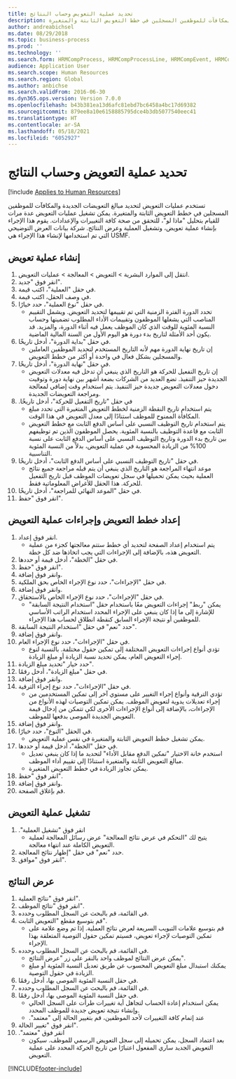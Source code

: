 ```yaml
---
title: تحديد عملية التعويض وحساب النتائج
description: تستخدم عمليات التعويض لتحديد مبالغ التعويضات الجديدة والمكافآت للموظفين المسجلين في خطط التعويض الثابتة والمتغيرة.
author: andreabichsel
ms.date: 08/29/2018
ms.topic: business-process
ms.prod: ''
ms.technology: ''
ms.search.form: HRMCompProcess, HRMCompProcessLine, HRMCompEvent, HRMCompEventEmpl, HcmCompensationWorkspace
audience: Application User
ms.search.scope: Human Resources
ms.search.region: Global
ms.author: anbichse
ms.search.validFrom: 2016-06-30
ms.dyn365.ops.version: Version 7.0.0
ms.openlocfilehash: b43b381ea13d6afc81ebd7bc6458a4bc17d69382
ms.sourcegitcommit: 879ee8a10e6158885795dce4b3db5077540eec41
ms.translationtype: HT
ms.contentlocale: ar-SA
ms.lasthandoff: 05/18/2021
ms.locfileid: "6052927"
---
```

# <a name="define-compensation-process-and-calculate-results"></a>تحديد عملية التعويض وحساب النتائج

[!include [Applies to Human Resources](../includes/applies-to-hr.md)]

تستخدم عمليات التعويض لتحديد مبالغ التعويضات الجديدة والمكافآت للموظفين المسجلين في خطط التعويض الثابتة والمتغيرة. يمكن تشغيل عمليات التعويض عدة مرات للقيام بتحليل "ماذا لو"، للتحقق من صحة كافة التغييرات والإعدادات. يقوم هذا الإجراء بإنشاء عملية تعويض، وتشغيل العملية وعرض النتائج. شركة بيانات العرض التوضيحي التي تم استخدامها لإنشاء هذا الإجراء هي USMF.


## <a name="create-a-compensation-process"></a>إنشاء عملية تعويض
1. انتقل إلى الموارد البشرية > التعويض > المعالجة > عمليات التعويض.
2. انقر فوق "جديد".
3. في حقل "العملية"، اكتب قيمة.
4. في وصف الحقل، اكتب قيمة.
5. في حقل "نوع العملية"، حدد خيارًا.
    * تحدد الدورة الفترة الزمنية التي تم تقييمها لتحديد التعويض. ويشمل التقييم المناصب التي يشغلها الموظفون وتقييمات الأداء المطلوب تضمينها وحساب النسبة المئوية للوقت الذي كان الموظف يعمل فيه أثناء الدورة، والمزيد. قد يكون أحد الأمثلة لتاريخ بدء دورة هو اليوم الأول من السنة المالية الماضية.  
6. في حقل "بداية الدورة"، أدخل تاريخًا.
    * إن تاريخ نهاية الدورة مهم لأنه التاريخ المستخدم لتحديد الموظفين العاملين والمسجلين بشكل فعال في واحدة أو أكثر من خطط التعويض.  
7. في حقل "نهاية الدورة"، أدخل تاريخًا.
    * إن تاريخ التفعيل للحركة هو التاريخ الذي ينبغي أن تدخل فيه معدلات التعويض الجديدة حيز التنفيذ. تضع العديد من الشركات بضعة أشهر بين نهاية دورة وتوقيت دخول معدلات التعويض جديدة حيز التنفيذ. يتم استخدام وقت إضافي لمعالجة ومراجعة التعويضات الجديدة.  
8. في حقل "‏‫تاريخ التفعيل للحركة"، أدخل تاريخًا.
    * يتم استخدام تاريخ النقطة الزمنية‬ لخطط التعويض المتغيرة التي تحدد مبلغ المكافأة الممنوح للموظف استنادًا إلى معدل التعويض في هذا الوقت.  
    * يتم استخدام ‏‫تاريخ التوظيف النسبي على أساس الدفع الثابت‬ مع خطط التعويض الثابت مع قاعدة التوظيف بالنسبة المئوية.  يحصل الموظفون الذين تم توظيفهم بين تاريخ بدء الدورة وتاريخ التوظيف النسبي على أساس الدفع الثابت على نسبة 100% من الزيادة المحسوبة في عملية التعويض، بدلاً من النسبة المئوية التناسبية.  
9. في حقل "تاريخ التوظيف النسبي على أساس الدفع الثابت"، أدخل تاريخًا.
    * موعد انتهاء المراجعة هو التاريخ الذي ينبغي أن يتم قبله مراجعة جميع نتائج العملية بحيث يمكن تحميلها في سجل تعويضات الموظف قبل ‏‫تاريخ التفعيل للحركة‬. هذا الحقل للأغراض المعلوماتية فقط.  
10. في حقل "الموعد النهائي للمراجعة"، أدخل تاريخًا.
11. انقر فوق "حفظ".

## <a name="setup-the-compensation-plans-and-actions-for-a-compensation-process"></a>إعداد خطط التعويض وإجراءات عملية التعويض
1. انقر فوق إعداد.
    * يتم استخدام إعداد الصفحة لتحديد أي خطط ستتم معالجتها كجزء من عملية التعويض هذه، بالإضافة إلى الإجراءات التي يجب اتخاذها ضد كل خطة.  
2. في حقل "الخطة"، أدخل قيمة أو حددها.
3. انقر فوق "حفظ".
4. وانقر فوق إضافة.
5. في حقل "الإجراءات"، حدد نوع الإجراء الخاص بحق الملكية.
6. وانقر فوق إضافة.
7. في حقل "الإجراءات"، حدد نوع الإجراء الخاص بالاستحقاق.
    * يمكن "ربط" إجراءات التعويض معًا باستخدام حقل "استخدام النتيجة السابقة" للإشارة إلى ما إذا كان ينبغي على الإجراء المحدد استخدام الراتب الأساسي للموظفين أو نتيجة الإجراء السابق كنقطة انطلاق لحساب هذا الإجراء.  
8. حدد "نعم" في حقل "استخدام النتيجة السابقة".
9. وانقر فوق إضافة.
10. في حقل "الإجراءات"، حدد نوع الإجراء العام.
    * تؤدي أنواع إجراءات التعويض المختلفة إلى تمكين حقول مختلفة. بالنسبة لنوع إجراء التعويض العام، يمكن تحديد نسبة الزيادة أو مبلغ الزيادة.  
11. حدد خيار "‏‫تحديد مبلغ الزيادة‬".
12. في حقل "مبلغ الزيادة"، أدخل رقمًا.
13. وانقر فوق إضافة.
14. في حقل "الإجراءات"، حدد نوع إجراء الترقية.
    * تؤدي الترقية وأنواع إجراء التغيير على مستوي آخر إلى تمكين المستخدمين من إجراء تعديلات يدوية لتعويض الموظف. يمكن تمكين التوصيات لهذه الأنواع من الإجراءات، بالإضافة إلى أنواع الإجراءات الأخرى لكي تتمكن من إدخال قيمة التعويض الجديدة الموصى بدفعها للموظف.  
15. وانقر فوق إضافة.
16. في الحقل "النوع"، حدد خيارًا.
    * يمكن تشغيل خطط التعويض الثابتة والمتغيرة في نفس عملية التعويض.  
17. في حقل "الخطة"، أدخل قيمة أو حددها.
    * استخدم خانة الاختيار "تمكين الدفع مقابل الأداء" لتحديد ما إذا كان ينبغي تعديل مبالغ التعويض الثابتة والمتغيرة استنادًا إلى تقييم أداء الموظف.  
    * يمكن تجاوز الزيادة في خطط التعويض المتغيرة.  
18. انقر فوق "حفظ".
19. وانقر فوق إضافة.
20. قم بإغلاق الصفحة.

## <a name="run-the-compensation-process"></a>تشغيل عملية التعويض
1. انقر فوق "‏‫تشغيل العملية".
    * يتيح لك "التحكم في عرض نتائج المعالجة" عرض رسائل المعالجة لعملية التعويض الكاملة عند انتهاء معالجة.  
2. حدد "نعم" في حقل "إظهار نتائج المعالجة.
3. انقر فوق "موافق".

## <a name="view-the-results"></a>عرض النتائج
1. انقر فوق "نتائج العملية".
2. انقر فوق "نتائج الموظف".
3. في القائمة، قم بالبحث عن السجل المطلوب وحدده.
4. قم بتوسيع مقطع "التعويض الثابت".
    * قم بتوسيع علامات التبويب السريعة لعرض نتائج العملية. إذا تم وضع علامة على تمكين التوصيات لإجراء تعويض، فسيتم تمكين حقول التوصية المتعلقة بهذا الإجراء.  
5. في القائمة، قم بالبحث عن السجل المطلوب وحدده.
    * يمكن عرض النتائج لموظف واحد بالنقر على زر "عرض النتائج".  
    * يمكنك استبدال مبلغ التعويض المحسوب عن طريق تعديل النسبة المئوية أو مبلغ الزيادة في حقول التوصية.  
6. في حقل النسبة المئوية الموصى بها‬، أدخل رقمًا.
7. في القائمة، قم بالبحث عن السجل المطلوب وحدده.
8. في حقل النسبة المئوية الموصى بها‬، أدخل رقمًا.
    * يمكن استخدام إعادة الحساب لتجاهل أية تغييرات طرأت على السجل الحالي وإنشاء نتيجة تعويض جديدة للموظف المحدد.  
    * عند إتمام كافة التغييرات لأحد الموظفين، قم بتغيير الحالة إلى "‏‫معتمد".  
9. انقر فوق "تغيير الحالة".
10. انقر فوق "‏‫معتمد".
    * بعد اعتماد السجل، يمكن تحميله إلى سجل التعويض الرسمي للموظف. سيكون التعويض الجديد ساري المفعول اعتبارًا من تاريخ الحركة المحدد على عملية التعويض.  



[!INCLUDE[footer-include](../includes/footer-banner.md)]